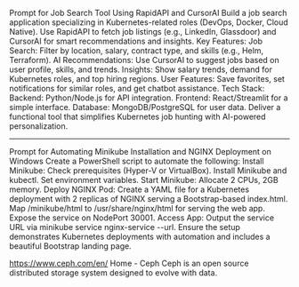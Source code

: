 Prompt for Job Search Tool Using RapidAPI and CursorAI
Build a job search application specializing in Kubernetes-related roles (DevOps, Docker, Cloud Native). Use RapidAPI to fetch job listings (e.g., LinkedIn, Glassdoor) and CursorAI for smart recommendations and insights.
Key Features:
Job Search: Filter by location, salary, contract type, and skills (e.g., Helm, Terraform).
AI Recommendations: Use CursorAI to suggest jobs based on user profile, skills, and trends.
Insights: Show salary trends, demand for Kubernetes roles, and top hiring regions.
User Features: Save favorites, set notifications for similar roles, and get chatbot assistance.
Tech Stack:
Backend: Python/Node.js for API integration.
Frontend: React/Streamlit for a simple interface.
Database: MongoDB/PostgreSQL for user data.
Deliver a functional tool that simplifies Kubernetes job hunting with AI-powered personalization.
 
-----------
 
Prompt for Automating Minikube Installation and NGINX Deployment on Windows
Create a PowerShell script to automate the following:
Install Minikube:
Check prerequisites (Hyper-V or VirtualBox).
Install Minikube and kubectl.
Set environment variables.
Start Minikube:
Allocate 2 CPUs, 2GB memory.
Deploy NGINX Pod:
Create a YAML file for a Kubernetes deployment with 2 replicas of NGINX serving a Bootstrap-based index.html.
Map /minikube/html to /usr/share/nginx/html for serving the web app.
Expose the service on NodePort 30001.
Access App:
Output the service URL via minikube service nginx-service --url.
Ensure the setup demonstrates Kubernetes deployments with automation and includes a beautiful Bootstrap landing page.
 
https://www.ceph.com/en/
Home - Ceph
Ceph is an open source distributed storage system designed to evolve with data.
 
